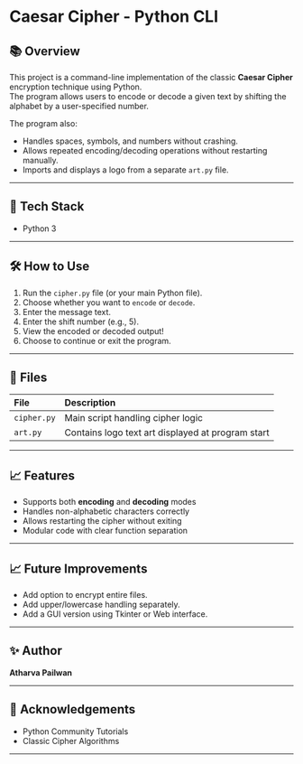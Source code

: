 # Caesar Cipher - Python CLI

## 📚 Overview

This project is a command-line implementation of the classic **Caesar Cipher** encryption technique using Python.  
The program allows users to encode or decode a given text by shifting the alphabet by a user-specified number.

The program also:
- Handles spaces, symbols, and numbers without crashing.
- Allows repeated encoding/decoding operations without restarting manually.
- Imports and displays a logo from a separate `art.py` file.

---

## 🚀 Tech Stack

- Python 3

---

## 🛠️ How to Use

1. Run the `cipher.py` file (or your main Python file).
2. Choose whether you want to `encode` or `decode`.
3. Enter the message text.
4. Enter the shift number (e.g., 5).
5. View the encoded or decoded output!
6. Choose to continue or exit the program.

---

## 📂 Files

| File | Description |
|:-----|:------------|
| `cipher.py` | Main script handling cipher logic |
| `art.py` | Contains logo text art displayed at program start |

---

## 📈 Features

- Supports both **encoding** and **decoding** modes
- Handles non-alphabetic characters correctly
- Allows restarting the cipher without exiting
- Modular code with clear function separation

---

## 📈 Future Improvements

- Add option to encrypt entire files.
- Add upper/lowercase handling separately.
- Add a GUI version using Tkinter or Web interface.

---

## ✨ Author

**Atharva Pailwan**

---

## 🤝 Acknowledgements

- Python Community Tutorials
- Classic Cipher Algorithms

---
